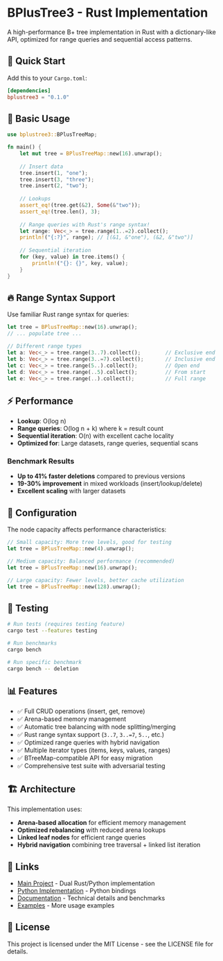 # BPlusTree3 - Rust Implementation

A high-performance B+ tree implementation in Rust with a dictionary-like API, optimized for range queries and sequential access patterns.

## 🚀 Quick Start

Add this to your `Cargo.toml`:

```toml
[dependencies]
bplustree3 = "0.1.0"
```

## 📖 Basic Usage

```rust
use bplustree3::BPlusTreeMap;

fn main() {
    let mut tree = BPlusTreeMap::new(16).unwrap();
    
    // Insert data
    tree.insert(1, "one");
    tree.insert(3, "three");
    tree.insert(2, "two");
    
    // Lookups
    assert_eq!(tree.get(&2), Some(&"two"));
    assert_eq!(tree.len(), 3);
    
    // Range queries with Rust's range syntax!
    let range: Vec<_> = tree.range(1..=2).collect();
    println!("{:?}", range); // [(&1, &"one"), (&2, &"two")]
    
    // Sequential iteration
    for (key, value) in tree.items() {
        println!("{}: {}", key, value);
    }
}
```

## 🔥 Range Syntax Support

Use familiar Rust range syntax for queries:

```rust
let tree = BPlusTreeMap::new(16).unwrap();
// ... populate tree ...

// Different range types
let a: Vec<_> = tree.range(3..7).collect();        // Exclusive end
let b: Vec<_> = tree.range(3..=7).collect();       // Inclusive end  
let c: Vec<_> = tree.range(5..).collect();         // Open end
let d: Vec<_> = tree.range(..5).collect();         // From start
let e: Vec<_> = tree.range(..).collect();          // Full range
```

## ⚡ Performance

- **Lookup**: O(log n)
- **Range queries**: O(log n + k) where k = result count
- **Sequential iteration**: O(n) with excellent cache locality
- **Optimized for**: Large datasets, range queries, sequential scans

### Benchmark Results

- **Up to 41% faster deletions** compared to previous versions
- **19-30% improvement** in mixed workloads (insert/lookup/delete)
- **Excellent scaling** with larger datasets

## 🔧 Configuration

The node capacity affects performance characteristics:

```rust
// Small capacity: More tree levels, good for testing
let tree = BPlusTreeMap::new(4).unwrap();

// Medium capacity: Balanced performance (recommended)
let tree = BPlusTreeMap::new(16).unwrap();

// Large capacity: Fewer levels, better cache utilization
let tree = BPlusTreeMap::new(128).unwrap();
```

## 🧪 Testing

```bash
# Run tests (requires testing feature)
cargo test --features testing

# Run benchmarks
cargo bench

# Run specific benchmark
cargo bench -- deletion
```

## 📊 Features

- ✅ Full CRUD operations (insert, get, remove)
- ✅ Arena-based memory management 
- ✅ Automatic tree balancing with node splitting/merging
- ✅ Rust range syntax support (`3..7`, `3..=7`, `5..`, etc.)
- ✅ Optimized range queries with hybrid navigation
- ✅ Multiple iterator types (items, keys, values, ranges)
- ✅ BTreeMap-compatible API for easy migration
- ✅ Comprehensive test suite with adversarial testing

## 🏗️ Architecture

This implementation uses:
- **Arena-based allocation** for efficient memory management
- **Optimized rebalancing** with reduced arena lookups
- **Linked leaf nodes** for efficient range queries
- **Hybrid navigation** combining tree traversal + linked list iteration

## 🔗 Links

- [Main Project](../) - Dual Rust/Python implementation
- [Python Implementation](../python/) - Python bindings
- [Documentation](./docs/) - Technical details and benchmarks
- [Examples](./examples/) - More usage examples

## 📄 License

This project is licensed under the MIT License - see the LICENSE file for details.